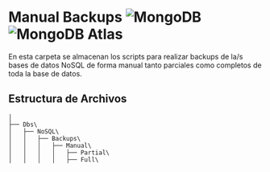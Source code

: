 # Manual Backups ![MongoDB](https://img.shields.io/badge/MongoDB-4EA94B?style=for-the-badge&logo=mongodb&logoColor=white) ![MongoDB Atlas](https://img.shields.io/badge/MongoDB%20Atlas-4EA94B?style=for-the-badge&logo=mongodb&logoColor=white)

En esta carpeta se almacenan los scripts para realizar backups de la/s bases de datos NoSQL de forma manual tanto parciales como completos de toda la base de datos.

## Estructura de Archivos

    │
    ├── Dbs\
    │   ├── NoSQL\
    │   │   ├── Backups\
    │   │   │   ├── Manual\
    │   │   │   │   ├── Partial\
    │   │   │   │   ├── Full\


